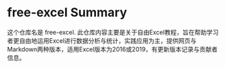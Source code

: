 # free-excel Summary

这个仓库名是 free-excel. 此仓库内容主要是关于自由Excel教程，旨在帮助学习者更自由地运用Excel进行数据分析与统计，实践应用为主，提供网页与Markdown两种版本，适用Excel版本为2016或2019，有更新版本记录与贡献者信息。